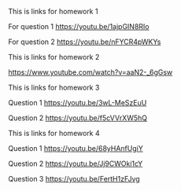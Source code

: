 This is links for homework 1
  
  For question 1
      https://youtu.be/1ajpGIN8RIo
  
  For question 2
      https://youtu.be/nFYCR4pWKYs
      
This is links for homework 2

https://www.youtube.com/watch?v=aaN2-_6gGsw

This is links for homework 3

Question 1
  https://youtu.be/3wL-MeSzEuU

Question 2
  https://youtu.be/f5cVVrXW5hQ
  
This is links for homework 4

Question 1
  https://youtu.be/68yHAnfUgiY

Question 2
  https://youtu.be/Jj9CWOki1cY

Question 3
  https://youtu.be/FertH1zFJvg

